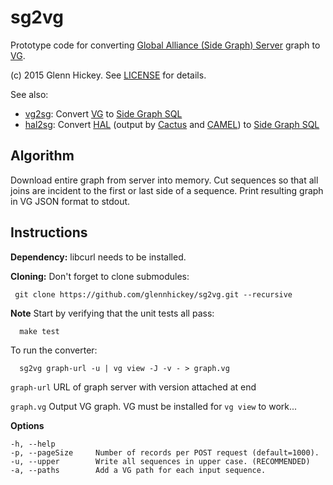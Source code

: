 # sg2vg
Prototype code for converting [Global Alliance (Side Graph) Server](https://github.com/ga4gh/schemas/wiki/Human-Genome-Variation-Reference-(HGVR)-Pilot-Project#graph-format) graph to [VG](https://github.com/ekg/vg).

(c) 2015 Glenn Hickey. See [LICENSE](https://github.com/glennhickey/hal2sg/blob/development/LICENSE) for details.

See also:
* [vg2sg](https://github.com/glennhickey/vg2sg): Convert  [VG](https://github.com/ekg/vg) to  [Side Graph SQL](https://github.com/ga4gh/schemas/wiki/Human-Genome-Variation-Reference-(HGVR)-Pilot-Project#graph-format)
* [hal2sg](https://github.com/glennhickey/hal2sg): Convert  [HAL](https://github.com/glennhickey/hal) (output by [Cactus](https://github.com/glennhickey/progressiveCactus) and [CAMEL](https://github.com/adamnovak/sequence-graphs)) to [Side Graph SQL](https://github.com/ga4gh/schemas/wiki/Human-Genome-Variation-Reference-(HGVR)-Pilot-Project#graph-format)

## Algorithm

Download entire graph from server into memory.  Cut sequences so that all joins are incident to the first or last side of a sequence.  Print resulting graph in VG JSON format to stdout. 

## Instructions

**Dependency:** libcurl needs to be installed.

**Cloning:** Don't forget to clone submodules:

     git clone https://github.com/glennhickey/sg2vg.git --recursive

**Note** Start by verifying that the unit tests all pass:

	  make test

To run the converter:

	  sg2vg graph-url -u | vg view -J -v - > graph.vg

`graph-url` URL of graph server with version attached at end

`graph.vg` Output VG graph.  VG must be installed for `vg view` to work...

**Options**

    -h, --help
    -p, --pageSize     Number of records per POST request (default=1000).
    -u, --upper        Write all sequences in upper case. (RECOMMENDED)
    -a, --paths        Add a VG path for each input sequence.
     

